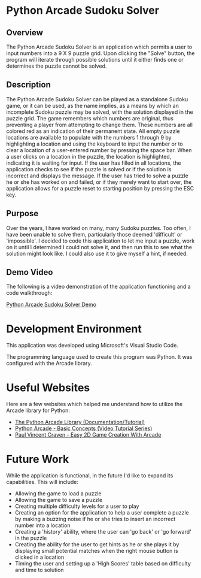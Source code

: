 # Python Arcade Sudoku Solver

## Overview
The Python Arcade Sudoku Solver is an application which permits a user to input numbers into a 9 X 9 puzzle grid. Upon clicking the "Solve" button, the program will iterate through possible solutions until it either finds one or determines the puzzle cannot be solved.

## Description

The Python Arcade Sudoku Solver can be played as a standalone Sudoku game, or it can be used, as the name implies, as a means by which an incomplete Sudoku puzzle may be solved, with the solution displayed in the puzzle grid. The game remembers which numbers are original, thus preventing a player from attempting to change them. These numbers are all colored red as an indication of their permanent state. All empty puzzle locations are available to populate with the numbers 1 through 9 by highlighting a location and using the keyboard to input the number or to clear a location of a user-entered number by pressing the space bar. When a user clicks on a location in the puzzle, the location is highlighted, indicating it is waiting for input. If the user has filled in all locations, the application checks to see if the puzzle is solved or if the solution is incorrect and displays the message. If the user has tried to solve a puzzle he or she has worked on and failed, or if they merely want to start over, the application allows for a puzzle reset to starting position by pressing the ESC key.

## Purpose

Over the years, I have worked on many, many Sudoku puzzles. Too often, I have been unable to solve them, particularly those deemed 'difficult' or 'impossible'. I decided to code this application to let me input a puzzle, work on it until I determined I could not solve it, and then run this to see what the solution might look like. I could also use it to give myself a hint, if needed. 

## Demo Video

The following is a video demonstration of the application functioning and a code walkthrough:

[Python Arcade Sudoku Solver Demo](https://youtu.be/wlZwgTmL5iw)

# Development Environment

This application was developed using Microsoft's Visual Studio Code.

The programming language used to create this program was Python. It was configured with the Arcade library.

# Useful Websites

Here are a few websites which helped me understand how to utilize the Arcade library for Python:

* [The Python Arcade Library (Documentation/Tutorial)](https://api.arcade.academy/en/latest/)
* [Python Arcade - Basic Concepts (Video Tutorial Series)](https://www.youtube.com/playlist?list=PLP6KYkkXj-QbBP0He1Ot5wGgtPbR9hqxR)
* [Paul Vincent Craven - Easy 2D Game Creation With Arcade](https://www.youtube.com/watch?v=DAWHMHMPVHU)

# Future Work

While the application is functional, in the future I'd like to expand its capabilities. This will include:

* Allowing the game to load a puzzle 
* Allowing the game to save a puzzle 
* Creating multiple difficulty levels for a user to play
* Creating an option for the application to help a user complete a puzzle by making a buzzing noise if he or she tries to insert an incorrect number into a location
* Creating a 'history' ability, where the user can 'go back' or 'go forward' in the puzzle
* Creating the ability for the user to get hints as he or she plays it by displaying small potential matches when the right mouse button is clicked in a location
* Timing the user and setting up a 'High Scores' table based on difficulty and time to solution